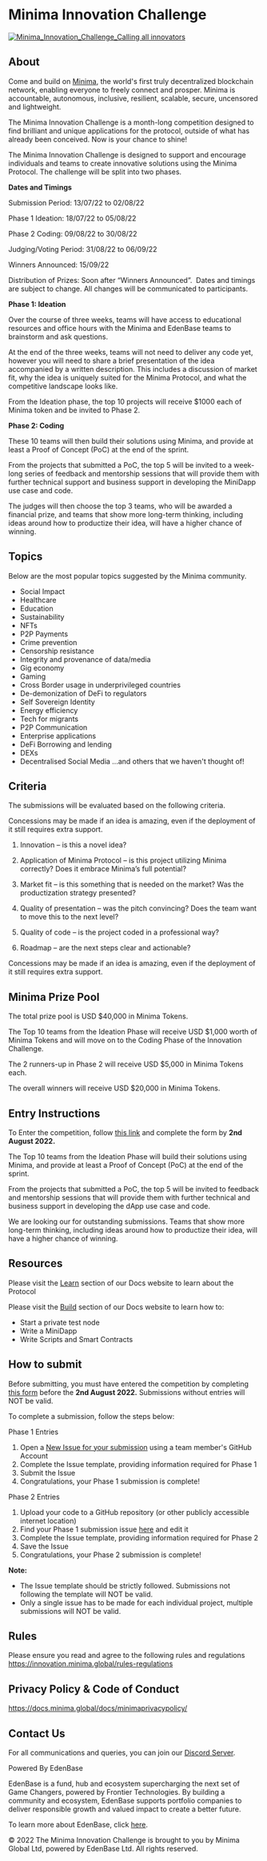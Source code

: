 # Minima Innovation Challenge
[![Minima_Innovation_Challenge_Calling all innovators](https://user-images.githubusercontent.com/92978315/178734996-2a801dcd-ad85-45c2-bfb1-951350e71380.png)](https://innovation.minima.global/)

## About
Come and build on [Minima](https://www.minima.global/), the world's first truly decentralized blockchain network, enabling everyone to freely connect and prosper. Minima is accountable, autonomous, inclusive, resilient, scalable, secure, uncensored and lightweight.

The Minima Innovation Challenge is a month-long competition designed to find brilliant and unique applications for the protocol, outside of what has already been conceived. Now is your chance to shine!

The Minima Innovation Challenge is designed to support and encourage individuals and teams to create innovative solutions using the Minima Protocol. The challenge will be split into two phases.

**Dates and Timings**

Submission Period: 13/07/22 to 02/08/22

Phase 1 Ideation: 18/07/22 to 05/08/22

Phase 2 Coding: 09/08/22 to 30/08/22

Judging/Voting Period: 31/08/22 to 06/09/22

Winners Announced: 15/09/22

Distribution of Prizes: Soon after “Winners Announced”.
‍
Dates and timings are subject to change. All changes will be communicated to participants. 

**Phase 1: Ideation**

Over the course of three weeks, teams will have access to educational resources and office hours with the Minima and EdenBase teams to brainstorm and ask questions.

At the end of the three weeks, teams will not need to deliver any code yet, however you will need to share a brief presentation of the idea accompanied by a written description. This includes a discussion of market fit, why the idea is uniquely suited for the Minima Protocol, and what the competitive landscape looks like.

From the Ideation phase, the top 10 projects will receive $1000 each of Minima token and be invited to Phase 2.


**Phase 2: Coding**

These 10 teams will then build their solutions using Minima, and provide at least a Proof of Concept (PoC) at the end of the sprint.

From the projects that submitted a PoC, the top 5 will be invited to a week-long series of feedback and mentorship sessions that will provide them with further technical support and business support in developing the MiniDapp use case and code.

The judges will then choose the top 3 teams, who will be awarded a financial prize, and teams that show more long-term thinking, including ideas around how to productize their idea, will have a higher chance of winning.

## Topics

Below are the most popular topics suggested by the Minima community. 

- Social Impact 
- Healthcare
- Education 
- Sustainability 
- NFTs 
- P2P Payments 
- Crime prevention 
- Censorship resistance 
- Integrity and provenance of data/media 
- Gig economy 
- Gaming 
- Cross Border usage in underprivileged countries 
- De-demonization of DeFi to regulators
- Self Sovereign Identity 
- Energy efficiency
- Tech for migrants  
- P2P Communication 
- Enterprise applications 
- DeFi Borrowing and lending 
- DEXs 
- Decentralised Social Media
...and others that we haven't thought of!

## Criteria
The submissions will be evaluated based on the following criteria.

Concessions may be made if an idea is amazing, even if the deployment of it still requires extra support.

1. Innovation – is this a novel idea?

2. Application of Minima Protocol – is this project utilizing Minima correctly? Does it embrace Minima’s full potential? 

3. Market fit – is this something that is needed on the market? Was the productization strategy presented?

4. Quality of presentation – was the pitch convincing? Does the team want to move this to the next level?

5. Quality of code – is the project coded in a professional way?

6. Roadmap – are the next steps clear and actionable?

Concessions may be made if an idea is amazing, even if the deployment of it still requires extra support.

## Minima Prize Pool
The total prize pool is USD $40,000 in Minima Tokens.

The Top 10 teams from the Ideation Phase will receive USD $1,000 worth of Minima Tokens and will move on to the Coding Phase of the Innovation Challenge.

The 2 runners-up in Phase 2 will receive USD $5,000 in Minima Tokens each.

The overall winners will receive USD $20,000 in Minima Tokens.

## Entry Instructions
To Enter the competition, follow [this link](https://docs.google.com/forms/d/e/1FAIpQLSdW-r1iTN2JUxaLhKZxLj4FgRnIF6yZWAXB30hj4c-vwaNuPw/viewform) and complete the form by **2nd August 2022.**

The Top 10 teams from the Ideation Phase will build their solutions using Minima, and provide at least a Proof of Concept (PoC) at the end of the sprint.

From the projects that submitted a PoC, the top 5 will be invited to feedback and mentorship sessions that will provide them with further technical and business support in developing the dApp use case and code.

We are looking our for outstanding submissions. Teams that show more long-term thinking, including ideas around how to productize their idea, will have a higher chance of winning.

## Resources

Please visit the [Learn](https://docs.minima.global/docs/learn/networkoverview) section of our Docs website to learn about the Protocol

Please visit the [Build](https://docs.minima.global/docs/buildonminima/startaprivatenode) section of our Docs website to learn how to:
 - Start a private test node
 - Write a MiniDapp
 - Write Scripts and Smart Contracts 

## How to submit

Before submitting, you must have entered the competition by completing [this form](https://docs.google.com/forms/d/e/1FAIpQLSdW-r1iTN2JUxaLhKZxLj4FgRnIF6yZWAXB30hj4c-vwaNuPw/viewform) before the **2nd August 2022.** Submissions without entries will NOT be valid.

To complete a submission, follow the steps below:

Phase 1 Entries
1. Open a [New Issue for your submission](https://github.com/minima-global/innovation-challenge/issues/new/choose) using a team member's GitHub Account
2. Complete the Issue template, providing information required for Phase 1 
3. Submit the Issue
4. Congratulations, your Phase 1 submission is complete!

Phase 2 Entries
1. Upload your code to a GitHub repository (or other publicly accessible internet location)
2. Find your Phase 1 submission issue [here](https://github.com/minima-global/innovation-challenge/issues) and edit it 
3. Complete the Issue template, providing information required for Phase 2 
4. Save the Issue
5. Congratulations, your Phase 2 submission is complete!

**Note:**
- The Issue template should be strictly followed. Submissions not following the template will NOT be valid.
- Only a single issue has to be made for each individual project, multiple submissions will NOT be valid.

## Rules
Please ensure you read and agree to the following rules and regulations
https://innovation.minima.global/rules-regulations


## Privacy Policy & Code of Conduct
https://docs.minima.global/docs/minimaprivacypolicy/


## Contact Us
For all communications and queries, you can join our [Discord Server](https://discord.gg/ztnSCaAMye).


Powered By EdenBase

EdenBase is a fund, hub and ecosystem supercharging the next set of Game Changers, powered by Frontier Technologies. By building a community and ecosystem, EdenBase supports portfolio companies to deliver responsible growth and valued impact to create a better future.

To learn more about EdenBase, click [here](https://edenbase.com/).

© 2022 The Minima Innovation Challenge is brought to you by Minima Global Ltd, powered by EdenBase Ltd. All rights reserved.

